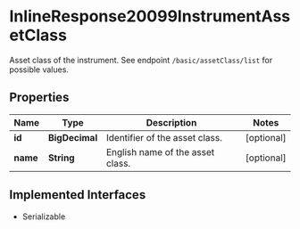 

# InlineResponse20099InstrumentAssetClass

Asset class of the instrument. See endpoint `/basic/assetClass/list` for possible values.

## Properties

Name | Type | Description | Notes
------------ | ------------- | ------------- | -------------
**id** | **BigDecimal** | Identifier of the asset class. |  [optional]
**name** | **String** | English name of the asset class. |  [optional]


## Implemented Interfaces

* Serializable


